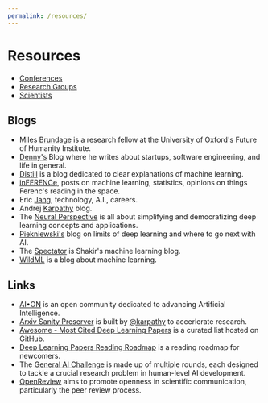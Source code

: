 ```yaml
---
permalink: /resources/
---
```

# Resources

* [Conferences](http://realai.org/resources/conferences.html)
* [Research Groups](http://realai.org/resources/research-groups.html)
* [Scientists](http://realai.org/resources/scientists.html)

## Blogs

* Miles [Brundage](http://www.milesbrundage.com/blog-posts) is a research fellow at the University of Oxford's Future of Humanity Institute.
* [Denny's](http://blog.dennybritz.com/) Blog where he writes about startups, software engineering, and life in general.
* [Distill](http://distill.pub/) is a blog dedicated to clear explanations of machine learning.
* [inFERENCe](http://www.inference.vc/), posts on machine learning, statistics, opinions on things Ferenc's reading in the space.
* Eric [Jang](http://blog.evjang.com/), technology, A.I., careers.
* Andrej [Karpathy](http://karpathy.github.io/) blog.
* The [Neural Perspective](https://theneuralperspective.com/) is all about simplifying and democratizing deep learning concepts and applications.
* [Piekniewski's](http://blog.piekniewski.info/) blog on limits of deep learning and where to go next with AI.
* The [Spectator](http://blog.shakirm.com/) is Shakir's machine learning blog.
* [WildML](http://www.wildml.com/) is a blog about machine learning.

## Links

* [AI•ON](http://ai-on.org/) is an open community dedicated to advancing Artificial Intelligence.
* [Arxiv Sanity Preserver](http://www.arxiv-sanity.com/) is built by [@karpathy](https://twitter.com/karpathy) to accerlerate research.
* [Awesome - Most Cited Deep Learning Papers](https://github.com/terryum/awesome-deep-learning-papers) is a curated list hosted on GitHub.
* [Deep Learning Papers Reading Roadmap](https://github.com/songrotek/Deep-Learning-Papers-Reading-Roadmap) is a reading roadmap for newcomers.
* The [General AI Challenge](https://www.general-ai-challenge.org/) is made up of multiple rounds, each designed to tackle a crucial research problem in human-level AI development.
* [OpenReview](https://openreview.net/) aims to promote openness in scientific communication, particularly the peer review process.
